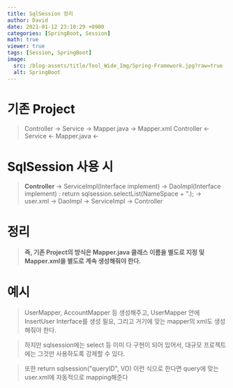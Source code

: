 ```yaml
---
title: SqlSession 정리
author: David
date: 2021-01-12 23:10:29 +0900
categories: [SpringBoot, Session]
math: true
viewer: true
tags: [Session, SpringBoot]
image:
  src: /blog-assets/title/Tool_Wide_Img/Spring-Framework.jpg?raw=true
  alt: SpringBoot
---
```


# 기존 Project
> Controller -> Service -> Mapper.java -> Mapper.xml
Controller <- Service <- Mapper.java <-

# SqlSession 사용 시
>**Controller**
-> ServiceImpl(Interface implement)
-> DaoImpl(Interface implement)
: return sqlsession.selectList(NameSpace + ".);
-> user.xml
-> DaoImpl
-> ServiceImpl
-> Controller

# 정리
>**즉, 기존 Project의 방식은 Mapper.java 클래스 이름을 별도로 지정 및 Mapper.xml을 별도로 계속 생성해줘야 한다.**


# 예시
> UserMapper, AccountMapper 등 생성해주고, UserMapper 안에 InsertUser Interface를 생성 필요, 그리고 거기에 맞는 mapper의 xml도 생성해줘야 한다.

> 하지만 sqlsession에는 select 등 이미 다 구현이 되어 있어서, 대규모 프로젝트에는 그것만 사용하도록 강제할 수 있다.

> 또한 return sqlsession("queryID", VO) 이런 식으로 한다면
query에 맞는 user.xml에 자동적으로 mapping해준다